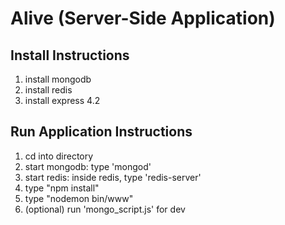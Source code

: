 # Alive (Server-Side Application)

## Install Instructions
1. install mongodb
2. install redis
3. install express 4.2

## Run Application Instructions
1. cd into directory
2. start mongodb: type 'mongod'
3. start redis: inside redis, type 'redis-server'
4. type "npm install"
5. type "nodemon bin/www"
6. (optional) run 'mongo_script.js' for dev
